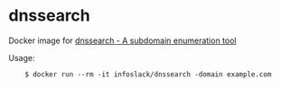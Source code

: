 dnssearch
=======

Docker image for [dnssearch - A subdomain enumeration tool](https://github.com/evilsocket/dnssearch)

Usage:

		$ docker run --rm -it infoslack/dnssearch -domain example.com
